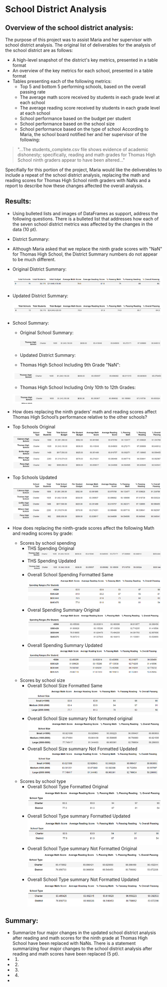 # School District Analysis

## Overview of the school district analysis: 
The purpose of this project was to assist Maria and her supervisor with school district analysis.  The original list of deliverables for the analysis of the school district are as follows: 
- A high-level snapshot of the district's key metrics, presented in a table format
- An overview of the key metrics for each school, presented in a table format
- Tables presenting each of the following metrics:
  - Top 5 and bottom 5 performing schools, based on the overall passing rate
  - The average math score received by students in each grade level at each school
  - The average reading score received by students in each grade level at each school
  - School performance based on the budget per student
  - School performance based on the school size 
  - School performance based on the type of school
According to Maria, the school board notified her and her supervisor of the following:

> "...The students_complete.csv file shows evidence of academic dishonesty; specifically, reading and math grades for Thomas High School ninth graders appear to have been altered..."

Specifially for this portion of the project, Maria would like the deliverables to include a repeat of the school district analysis, replacing the math and reading scores for Thomas High School ninth graders with NaNs and a report to describe how these changes affected the overall analysis.

## Results: 
- Using bulleted lists and images of DataFrames as support, address the following questions. There is a bulleted list that addresses how each of the seven school district metrics was affected by the changes in the data (10 pt).

-	District Summary:
  - Although Maria asked that we replace the ninth grade scores with "NaN" for Thomas High School, the District Summary numbers do not appear to be much different.	
  - Original District Summary:
  
    ![District_Summary_DataFrame_Original](Resources/District_Summary_DataFrame_Original.PNG)
    
  - Updated District Summary:  
    
    ![District_Summary_DataFrame_Updated](Resources/District_Summary_DataFrame_Updated.PNG)
    
- School Summary:
  - Original School Summary:
  
    ![THS_School_Summary_Original](Resources/THS_School_Summary_Original.PNG) 
    
  - Updated District Summary:
   - Thomas High School Including 9th Grade "NaN":

   ![THS_School_Summary_Updated_Step4](Resources/THS_School_Summary_Updated_Step4.PNG) 
   
   - Thomas High School Including Only 10th to 12th Grades:
   
   ![THS_School_Summary_Updated_Step14_10to12](Resources/THS_School_Summary_Updated_Step14_10to12.PNG)
    
-	How does replacing the ninth graders’ math and reading scores affect Thomas High School’s performance relative to the other schools?
  - Top Schools Original
    ![Top_Five_Original](Resources/Top_Five_Original.PNG)
  - Top Schools Updated
    ![Top_Five_Updated](Resources/Top_Five_Updated.PNG)
  
- How does replacing the ninth-grade scores affect the following Math and reading scores by grade:
  - Scores by school spending
    - THS Spending Original
      ![THS_School_Spending_Range_Original](Resources/THS_School_Spending_Range_Original.PNG)
    - THS Spending Updated
      ![THS_School_Spending_Range_Updated](Resources/THS_School_Spending_Range_Updated.PNG)
    - Overall School Spending Formatted Same
      ![Overall_School_Spending_Summary_Formatted_Same](Resources/Overall_School_Spending_Summary_Formatted_Same.PNG)
    - Overal Spending Summary Original
      ![Overall_School_Spending_Summary_NoFormatting](Resources/Overall_School_Spending_Summary_NoFormatting_Original.PNG)
    - Overall Spending Summary Updated
      ![Overall_School_Spending_Summary_NoFormatting_Updated](Resources/Overall_School_Spending_Summary_NoFormatting_Updated.PNG)
  - Scores by school size
    - Overall School Size Formatted Same
      ![Overall_School_Size_Summary_Formatted_Same](Resources/Overall_School_Size_Summary_Formatted_Same.PNG)
    - Overall School Size summary Not formated original
      ![Overall_School_Size_Summary_NotFormatted_Original](Resources/Overall_School_Size_Summary_NotFormatted_Original.PNG)
    - Overall School Size summary Not Formatted Updated 
      ![Overall_School_Size_Summary_NotFormatted_Updated](Resources/Overall_School_Size_Summary_NotFormatted_Updated.PNG)
  - Scores by school type
    - Overall School Type Formatted Original
      ![Overall_School_Type_Summary_Formatted_Original](Resources/Overall_School_Type_Summary_Formatted_Original.PNG)
    - Overall School Type summary Formatted Updated
      ![Overall_School_Type_Summary_Formatted_Updated](Resources/Overall_School_Type_Summary_Formatted_Updated.PNG)
    - Overall School Type summary Not Formatted Original
      ![Overall_School_Type_Summary_NotFormatted_Original](Resources/Overall_School_Type_Summary_NotFormatted_Original.PNG)
    - Overall School Type summary Not Formatted Updated 
      ![Overall_School_Type_Summary_NotFormatted_Updated](Resources/Overall_School_Type_Summary_NotFormatted_Updated.PNG) 

## Summary: 
- Summarize four major changes in the updated school district analysis after reading and math scores for the ninth grade at Thomas High School have been replaced with NaNs. There is a statement summarizing four major changes to the school district analysis after reading and math scores have been replaced (5 pt).
- 1)
- 2)
- 3)
- 4)
-
